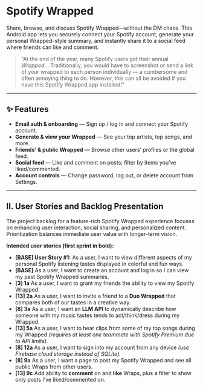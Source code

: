 # Spotify Wrapped

Share, browse, and discuss Spotify Wrapped—without the DM chaos. This Android app lets you securely connect your Spotify account, generate your personal Wrapped-style summary, and instantly share it to a social feed where friends can like and comment.

> “At the end of the year, many Spotify users get their annual *Wrapped*… Traditionally, you would have to screenshot or send a link of your wrapped to each person individually — a cumbersome and often annoying thing to do. However, this can all be avoided if you have this Spotify Wrapped app installed!”

---

## ✨ Features

- **Email auth & onboarding** — Sign up / log in and connect your Spotify account.
- **Generate & view your Wrapped** — See your top artists, top songs, and more.
- **Friends’ & public Wrapped** — Browse other users’ profiles or the global feed.
- **Social feed** — Like and comment on posts; filter by items you’ve liked/commented.
- **Account controls** — Change password, log out, or delete account from Settings.

---




## II. User Stories and Backlog Presentation

The project backlog for a feature-rich Spotify Wrapped experience focuses on enhancing user interaction, social sharing, and personalized content. Prioritization balances immediate user value with longer-term vision.

**Intended user stories (first sprint in bold):**

- **[BASE] User Story #1:** As a user, I want to view different aspects of my personal Spotify listening tastes displayed in colorful and fun ways.  
- **[BASE]** As a user, I want to create an account and log in so I can view my past Spotify Wrapped summaries.  
- **[3] 1a** As a user, I want to grant my friends the ability to view my Spotify Wrapped.  
- **[13] 2a** As a user, I want to invite a friend to a **Duo Wrapped** that compares both of our tastes in a creative way.  
- **[8] 3a** As a user, I want an **LLM API** to dynamically describe how someone with my music tastes tends to act/think/dress during my Wrapped.  
- **[13] 5a** As a user, I want to hear clips from some of my top songs during my Wrapped *(requires at least one teammate with Spotify Premium due to API limits).*  
- **[8] 12a** As a user, I want to sign into my account from any device *(use Firebase cloud storage instead of SQLite).*  
- **[8] 9a** As a user, I want a page to post my Spotify Wrapped and see all public Wraps from other users.  
- **[13] 9c** Add ability to **comment** on and **like** Wraps, plus a filter to show only posts I’ve liked/commented on.

